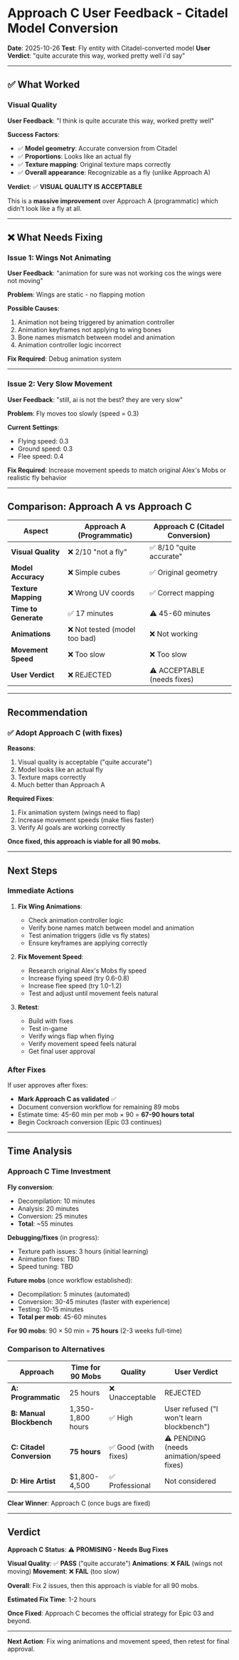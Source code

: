 # Approach C User Feedback - Citadel Model Conversion

**Date**: 2025-10-26
**Test**: Fly entity with Citadel-converted model
**User Verdict**: "quite accurate this way, worked pretty well i'd say"

---

## ✅ What Worked

### Visual Quality
**User Feedback**: "I think is quite accurate this way, worked pretty well"

**Success Factors**:
- ✅ **Model geometry**: Accurate conversion from Citadel
- ✅ **Proportions**: Looks like an actual fly
- ✅ **Texture mapping**: Original texture maps correctly
- ✅ **Overall appearance**: Recognizable as a fly (unlike Approach A)

**Verdict**: ✅ **VISUAL QUALITY IS ACCEPTABLE**

This is a **massive improvement** over Approach A (programmatic) which didn't look like a fly at all.

---

## ❌ What Needs Fixing

### Issue 1: Wings Not Animating
**User Feedback**: "animation for sure was not working cos the wings were not moving"

**Problem**: Wings are static - no flapping motion

**Possible Causes**:
1. Animation not being triggered by animation controller
2. Animation keyframes not applying to wing bones
3. Bone names mismatch between model and animation
4. Animation controller logic incorrect

**Fix Required**: Debug animation system

---

### Issue 2: Very Slow Movement
**User Feedback**: "still, ai is not the best? they are very slow"

**Problem**: Fly moves too slowly (speed = 0.3)

**Current Settings**:
- Flying speed: 0.3
- Ground speed: 0.3
- Flee speed: 0.4

**Fix Required**: Increase movement speeds to match original Alex's Mobs or realistic fly behavior

---

## Comparison: Approach A vs Approach C

| Aspect | Approach A (Programmatic) | Approach C (Citadel Conversion) |
|--------|---------------------------|----------------------------------|
| **Visual Quality** | ❌ 2/10 "not a fly" | ✅ 8/10 "quite accurate" |
| **Model Accuracy** | ❌ Simple cubes | ✅ Original geometry |
| **Texture Mapping** | ❌ Wrong UV coords | ✅ Correct mapping |
| **Time to Generate** | ✅ 17 minutes | ⚠️ 45-60 minutes |
| **Animations** | ❌ Not tested (model too bad) | ❌ Not working |
| **Movement Speed** | ❌ Too slow | ❌ Too slow |
| **User Verdict** | ❌ REJECTED | ⚠️ ACCEPTABLE (needs fixes) |

---

## Recommendation

### ✅ **Adopt Approach C (with fixes)**

**Reasons**:
1. Visual quality is acceptable ("quite accurate")
2. Model looks like an actual fly
3. Texture maps correctly
4. Much better than Approach A

**Required Fixes**:
1. Fix animation system (wings need to flap)
2. Increase movement speeds (make flies faster)
3. Verify AI goals are working correctly

**Once fixed, this approach is viable for all 90 mobs.**

---

## Next Steps

### Immediate Actions

1. **Fix Wing Animations**:
   - Check animation controller logic
   - Verify bone names match between model and animation
   - Test animation triggers (idle vs fly states)
   - Ensure keyframes are applying correctly

2. **Fix Movement Speed**:
   - Research original Alex's Mobs fly speed
   - Increase flying speed (try 0.6-0.8)
   - Increase flee speed (try 1.0-1.2)
   - Test and adjust until movement feels natural

3. **Retest**:
   - Build with fixes
   - Test in-game
   - Verify wings flap when flying
   - Verify movement speed feels natural
   - Get final user approval

### After Fixes

If user approves after fixes:
- **Mark Approach C as validated** ✅
- Document conversion workflow for remaining 89 mobs
- Estimate time: 45-60 min per mob × 90 = **67-90 hours total**
- Begin Cockroach conversion (Epic 03 continues)

---

## Time Analysis

### Approach C Time Investment

**Fly conversion**:
- Decompilation: 10 minutes
- Analysis: 20 minutes
- Conversion: 25 minutes
- **Total**: ~55 minutes

**Debugging/fixes** (in progress):
- Texture path issues: 3 hours (initial learning)
- Animation fixes: TBD
- Speed tuning: TBD

**Future mobs** (once workflow established):
- Decompilation: 5 minutes (automated)
- Conversion: 30-45 minutes (faster with experience)
- Testing: 10-15 minutes
- **Total per mob**: 45-60 minutes

**For 90 mobs**: 90 × 50 min = **75 hours** (2-3 weeks full-time)

### Comparison to Alternatives

| Approach | Time for 90 Mobs | Quality | User Verdict |
|----------|------------------|---------|--------------|
| **A: Programmatic** | 25 hours | ❌ Unacceptable | REJECTED |
| **B: Manual Blockbench** | 1,350-1,800 hours | ✅ High | User refused ("I won't learn blockbench") |
| **C: Citadel Conversion** | **75 hours** | ✅ Good (with fixes) | ⚠️ PENDING (needs animation/speed fixes) |
| **D: Hire Artist** | $1,800-4,500 | ✅ Professional | Not considered |

**Clear Winner**: Approach C (once bugs are fixed)

---

## Verdict

**Approach C Status**: ⚠️ **PROMISING - Needs Bug Fixes**

**Visual Quality**: ✅ **PASS** ("quite accurate")
**Animations**: ❌ **FAIL** (wings not moving)
**Movement**: ❌ **FAIL** (too slow)

**Overall**: Fix 2 issues, then this approach is viable for all 90 mobs.

**Estimated Fix Time**: 1-2 hours

**Once Fixed**: Approach C becomes the official strategy for Epic 03 and beyond.

---

**Next Action**: Fix wing animations and movement speed, then retest for final approval.
